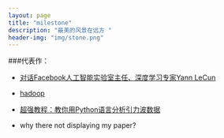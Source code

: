```yaml
---
layout: page
title: "milestone"
description: "最美的风景在远方 "
header-img: "img/stone.png"
---
```



###代表作：



- [对话Facebook人工智能实验室主任、深度学习专家Yann LeCun](http://www.infoq.com/cn/articles/interview-yann-lecun/)
- [hadoop](https://www.zhihu.com/topic/19563390)

- [超强教程：教你用Python语言分析引力波数据](http://www.ithome.com/html/it/206349.htm)
- why there not displaying my paper?








